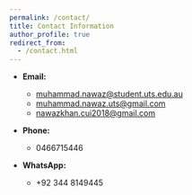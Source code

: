 ```yaml
---
permalink: /contact/
title: Contact Information
author_profile: true
redirect_from:
  - /contact.html
---
```



- **Email:**
  - muhammad.nawaz@student.uts.edu.au
  - muhammad.nawaz.uts@gmail.com
  - nawazkhan.cui2018@gmail.com

- **Phone:** 
  - 0466715446

- **WhatsApp:** 
  - +92 344 8149445

